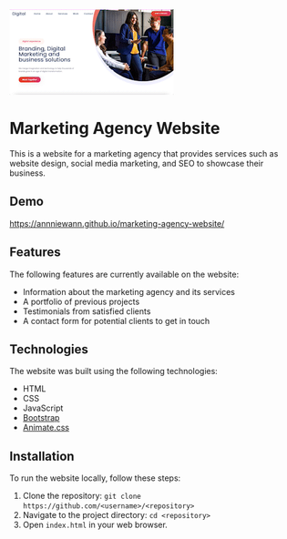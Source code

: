 <img src="./marketing-agency-website.gif"/>

# Marketing Agency Website

This is a website for a marketing agency that provides services such as website design, social media marketing, and SEO to showcase their business.

## Demo

 https://annniewann.github.io/marketing-agency-website/

## Features

The following features are currently available on the website:

- Information about the marketing agency and its services
- A portfolio of previous projects
- Testimonials from satisfied clients
- A contact form for potential clients to get in touch

## Technologies

The website was built using the following technologies:

- HTML
- CSS
- JavaScript
- [Bootstrap](https://getbootstrap.com/)
- [Animate.css](https://animate.style/)

## Installation

To run the website locally, follow these steps:

1. Clone the repository: `git clone https://github.com/<username>/<repository>`
2. Navigate to the project directory: `cd <repository>`
3. Open `index.html` in your web browser.

